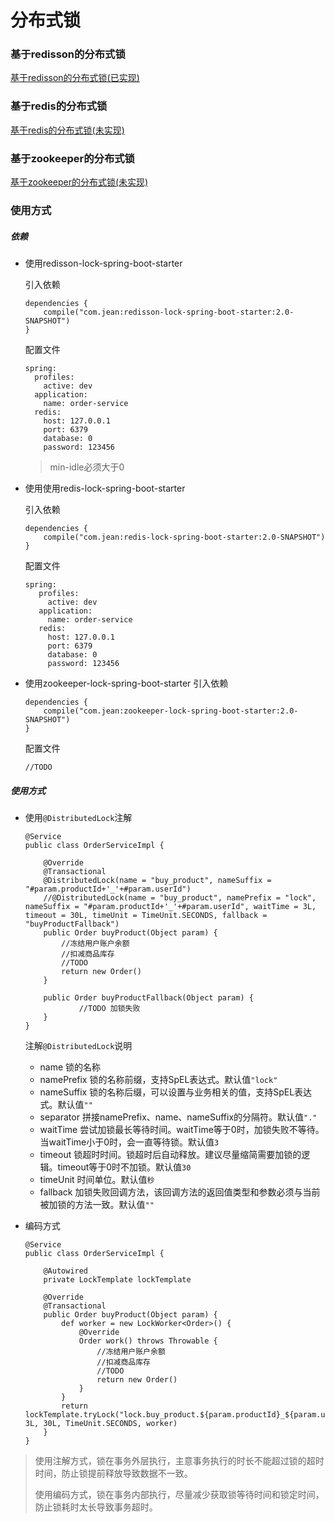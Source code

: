# 分布式锁

### 基于redisson的分布式锁
[基于redisson的分布式锁(已实现)](./redisson-lock-spring-boot-starter/README.md)


### 基于redis的分布式锁
[基于redis的分布式锁(未实现)](./redis-lock-spring-boot-starter/README.md)


### 基于zookeeper的分布式锁
[基于zookeeper的分布式锁(未实现)](./zookeeper-lock-spring-boot-starter/README.md)

### 使用方式

##### 依赖

- 使用redisson-lock-spring-boot-starter

    引入依赖
    
    ```
    dependencies {
        compile("com.jean:redisson-lock-spring-boot-starter:2.0-SNAPSHOT")
    }
    ```
    配置文件
    ```
    spring:
      profiles:
        active: dev
      application:
        name: order-service
      redis:
        host: 127.0.0.1
        port: 6379
        database: 0
        password: 123456
    ```
   > min-idle必须大于0

- 使用使用redis-lock-spring-boot-starter

    引入依赖
    
    ```
    dependencies {
        compile("com.jean:redis-lock-spring-boot-starter:2.0-SNAPSHOT")
    }
    ```
    配置文件
    ```
    spring:
       profiles:
         active: dev
       application:
         name: order-service
       redis:
         host: 127.0.0.1
         port: 6379
         database: 0
         password: 123456
    ```
- 使用zookeeper-lock-spring-boot-starter
    引入依赖
    ```
    dependencies {
        compile("com.jean:zookeeper-lock-spring-boot-starter:2.0-SNAPSHOT")
    }
    ```
    配置文件
    ```
    //TODO
    ```
##### 使用方式

- 使用`@DistributedLock`注解

    ```
    @Service
    public class OrderServiceImpl {
    
        @Override
        @Transactional
        @DistributedLock(name = "buy_product", nameSuffix = "#param.productId+'_'+#param.userId")
        //@DistributedLock(name = "buy_product", namePrefix = "lock", nameSuffix = "#param.productId+'_'+#param.userId", waitTime = 3L, timeout = 30L, timeUnit = TimeUnit.SECONDS, fallback = "buyProductFallback")
        public Order buyProduct(Object param) {
            //冻结用户账户余额
            //扣减商品库存
            //TODO
            return new Order()
        }
        
        public Order buyProductFallback(Object param) {
                //TODO 加锁失败
        }
    }
    ```
    
    注解`@DistributedLock`说明
    
    - name 锁的名称
    - namePrefix 锁的名称前缀，支持SpEL表达式。默认值`"lock"`
    - nameSuffix 锁的名称后缀，可以设置与业务相关的值，支持SpEL表达式。默认值`""`
    - separator 拼接namePrefix、name、nameSuffix的分隔符。默认值`"."`
    - waitTime 尝试加锁最长等待时间。waitTime等于0时，加锁失败不等待。当waitTime小于0时，会一直等待锁。默认值`3`
    - timeout 锁超时时间。锁超时后自动释放。建议尽量缩简需要加锁的逻辑。timeout等于0时不加锁。默认值`30`
    - timeUnit 时间单位。默认值`秒`
    - fallback 加锁失败回调方法，该回调方法的返回值类型和参数必须与当前被加锁的方法一致。默认值`""`

- 编码方式
    ```
    @Service
    public class OrderServiceImpl {
        
        @Autowired
        private LockTemplate lockTemplate
    
        @Override
        @Transactional
        public Order buyProduct(Object param) {
            def worker = new LockWorker<Order>() {
                @Override
                Order work() throws Throwable {
                    //冻结用户账户余额
                    //扣减商品库存
                    //TODO
                    return new Order()
                }
            }
            return lockTemplate.tryLock("lock.buy_product.${param.productId}_${param.userId}", 3L, 30L, TimeUnit.SECONDS, worker)
        }
    }
    ```


> 使用注解方式，锁在事务外层执行，主意事务执行的时长不能超过锁的超时时间，防止锁提前释放导致数据不一致。
>
> 使用编码方式，锁在事务内部执行，尽量减少获取锁等待时间和锁定时间，防止锁耗时太长导致事务超时。
>
